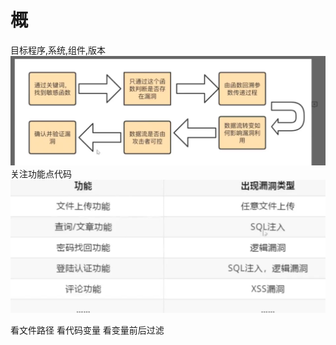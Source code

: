 # 概
目标程序,系统,组件,版本
![](vx_images/407036377673048.png)
关注功能点代码
![](vx_images/54397674394606.png)

看文件路径
看代码变量
看变量前后过滤
